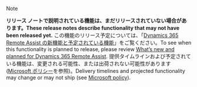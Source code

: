  > [!NOTE]
 >  <span data-ttu-id="2a7f0-101">**リリース ノートで説明されている機能は、まだリリースされていない場合があります。**</span><span class="sxs-lookup"><span data-stu-id="2a7f0-101">**These release notes describe functionality that may not have been released yet.**</span></span>
<span data-ttu-id="2a7f0-102">この機能のリリース予定については、「[Dynamics 365 Remote Assist の新機能と予定されている機能](/business-applications-release-notes/April19/dynamics365-mixed-reality/microsoft-dynamics365-remote-assist/planned-features)」をご覧ください。</span><span class="sxs-lookup"><span data-stu-id="2a7f0-102">To see when this functionality is planned to release, please review [What’s new and planned for Dynamics 365 Remote Assist](/business-applications-release-notes/April19/dynamics365-mixed-reality/microsoft-dynamics365-remote-assist/planned-features).</span></span> <span data-ttu-id="2a7f0-103">提供タイムラインおよび予定されている機能は、変更される可能性、または出荷されない可能性があります ([Microsoft ポリシー](https://go.microsoft.com/fwlink/p/?linkid=2007332)を参照)。</span><span class="sxs-lookup"><span data-stu-id="2a7f0-103">Delivery timelines and projected functionality may change or may not ship (see [Microsoft policy](https://go.microsoft.com/fwlink/p/?linkid=2007332)).</span></span> 
